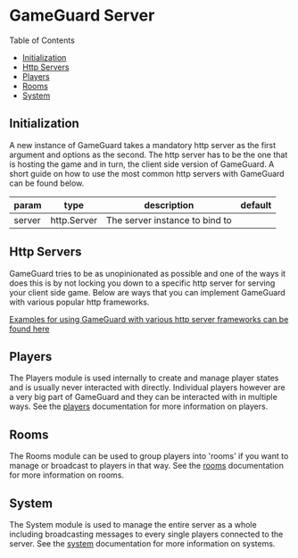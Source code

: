 # GameGuard Server

Table of Contents

- [Initialization](#initialization)
- [Http Servers](#http-servers)
- [Players](#players)
- [Rooms](#rooms)
- [System](#system)

## **Initialization**

A new instance of GameGuard takes a mandatory http server as the first argument and options as the second. The http server has to be the one that is hosting the game and in turn, the client side version of GameGuard. A short guide on how to use the most common http servers with GameGuard can be found below.

| param  	| type        	| description                    	| default 	|
|--------	|-------------	|--------------------------------	|---------	|
| server 	| http.Server 	| The server instance to bind to 	|         	|

## **Http Servers**

GameGuard tries to be as unopinionated as possible and one of the ways it does this is by not locking you down to a specific http server for serving your client side game. Below are ways that you can implement GameGuard with various popular http frameworks.

[Examples for using GameGuard with various http server frameworks can be found here](./http-server-examples.md)

## **Players**

The Players module is used internally to create and manage player states and is usually never interacted with directly. Individual players however are a very big part of GameGuard and they can be interacted with in multiple ways. See the [players](./players.md) documentation for more information on players.

## **Rooms**

The Rooms module can be used to group players into 'rooms' if you want to manage or broadcast to players in that way. See the [rooms](./rooms.md) documentation for more information on rooms.

## **System**

The System module is used to manage the entire server as a whole including broadcasting messages to every single players connected to the server. See the [system](./system.md) documentation for more information on systems.